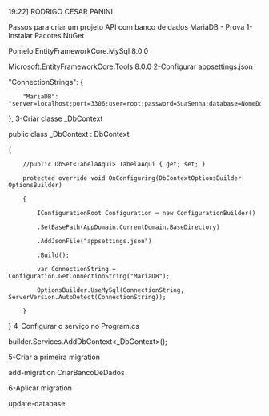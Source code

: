 19:22] RODRIGO CESAR PANINI 

Passos para criar um projeto API com banco de dados MariaDB - Prova
1-Instalar Pacotes NuGet

Pomelo.EntityFrameworkCore.MySql 8.0.0

Microsoft.EntityFrameworkCore.Tools 8.0.0
2-Configurar appsettings.json

"ConnectionStrings": {

		"MariaDB": "server=localhost;port=3306;user=root;password=SuaSenha;database=NomeDoBD"

},
3-Criar classe _DbContext

public class _DbContext : DbContext

{

    	//public DbSet<TabelaAqui> TabelaAqui { get; set; }

    	protected override void OnConfiguring(DbContextOptionsBuilder OptionsBuilder)

    	{

        	IConfigurationRoot Configuration = new ConfigurationBuilder()

           	.SetBasePath(AppDomain.CurrentDomain.BaseDirectory)

           	.AddJsonFile("appsettings.json")

        	.Build();

        	var ConnectionString = Configuration.GetConnectionString("MariaDB");

        	OptionsBuilder.UseMySql(ConnectionString, ServerVersion.AutoDetect(ConnectionString));

    	}

}
4-Configurar o serviço no Program.cs

builder.Services.AddDbContext<_DbContext>();

5-Criar a primeira migration

add-migration CriarBancoDeDados

6-Aplicar migration

update-database
